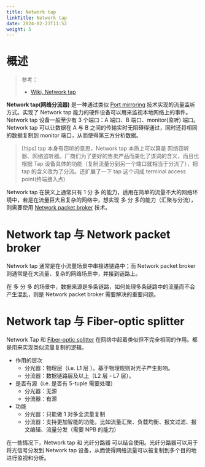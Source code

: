 ```yaml
---
title: Network tap
linkTitle: Network tap
date: 2024-02-23T11:52
weight: 5
---
```


# 概述

> 参考：
>
> - [Wiki, Network tap](https://en.wikipedia.org/wiki/Network_tap)

**Network tap(网络分流器)** 是一种通过类似 [Port mirroring](/docs/7.信息安全/Network%20analysis/Port%20mirroring.md) 技术实现的流量监听方式。实现了 Network tap 能力的硬件设备可以用来监视本地网络上的事件。Network tap 设备一般至少有 3 个端口：A 端口、B 端口、monitor(监听) 端口。Network tap 可以让数据在 A 与 B 之间的传输实时无阻碍得通过，同时还将相同的数据复制到 monitor 端口，从而使得第三方分析数据。

> [!tips]
> tap 本身有窃听的意思，Network tap 本质上可以算是 网络窃听器、网络监听器。厂商们为了更好的售卖产品而美化了该词的含义，而且也根据 Tap 设备具体的功能（复制流量分到另一个端口就相当于分流了），把 tap 的含义改为了分流。还扩展了一下 tap 这个词成 terminal access point(终端接入点)

Network tap 在狭义上通常只有 1 分 多 的能力，适用在简单的流量不大的网络环境中，若是在流量巨大且复杂的网络中，想实现 多 分 多的能力（汇聚与分流），则需要使用 [Network packet broker](/docs/7.信息安全/Network%20analysis/Network%20packet%20broker.md) 技术。

# Network tap 与 Network packet broker

Network tap 通常是在小流量场景中串接进链路中；而 Network packet broker 则通常是在大流量、复杂的网络场景中，并接到链路上。

在 多 分 多 的场景中，数据来源是多条链路，如何处理多条链路中的流量而不会产生混乱，则是 Network packet broker 需要解决的重要问题。

# Network tap 与 Fiber-optic splitter

Network Tap 和 [Fiber-optic splitter](/docs/4.数据通信/Networking%20device/Fiber-optic%20splitter.md) 在网络中起着类似但不完全相同的作用。都是用来实现类似流量复制的逻辑。

- 作用的层次
  - 分光器：物理层（i.e. L1 层  ）。基于物理规则对光子产生影响。
  - 分流器：数据链路层及以上（L2 层  - L7 层）。
- 是否有源（i.e. 是否有 5-tuple 需要处理）
  - 分光器：无源
  - 分流器：有源
- 功能
  - 分光器：只能做 1 对多全流量复制
  - 分流器：支持更加智能的功能，比如流量汇聚、负载均衡、报文过滤、报文编辑、流量分发（需要 NPB 的能力）

在一些情况下，Network tap 和 光纤分路器 可以结合使用。光纤分路器可以用于将光信号分发到 Network tap 设备，从而使得网络流量可以被复制到多个目的地进行监视和分析。
